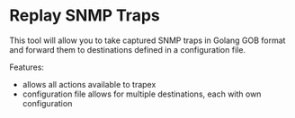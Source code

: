 # Replay SNMP Traps
This tool will allow you to take captured SNMP traps in Golang GOB format and forward them to
destinations defined in a configuration file.

Features:

* allows all actions available to trapex
* configuration file allows for multiple destinations, each with own configuration

